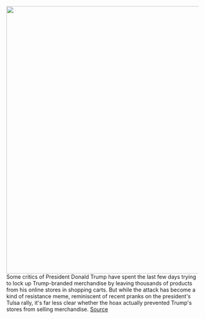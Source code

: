 <img src='https://cdn.vox-cdn.com/thumbor/TvbhK4M5DVXXgDhzNAvlH74Y8GQ=/0x0:4800x3442/1200x800/filters:focal(1700x1350:2468x2118)/cdn.vox-cdn.com/uploads/chorus_image/image/66988685/1251029983.jpg.0.jpg' width='700px' /><br/>
Some critics of President Donald Trump have spent the last few days trying to lock up Trump-branded merchandise by leaving thousands of products from his online stores in shopping carts. But while the attack has become a kind of resistance meme, reminiscent of recent pranks on the president's Tulsa rally, it's far less clear whether the hoax actually prevented Trump's stores from selling merchandise.
<a href='https://www.theverge.com/2020/6/26/21304264/tiktok-twitter-activists-trump-online-store-sold-out-prank-hoax'> Source <a/>